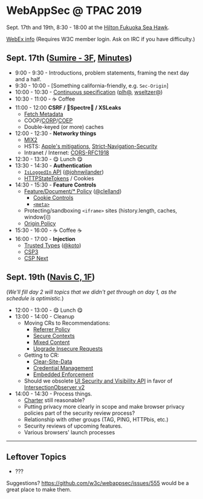 # WebAppSec @ TPAC 2019

Sept. 17th and 19th, 8:30 - 18:00 at the [Hilton Fukuoka Sea Hawk](https://www3.hilton.com/en/hotels/japan/hilton-fukuoka-sea-hawk-FUKHIHI/index.html).

[WebEx info](https://www.w3.org/2019/09/webappsec-tpac.html) (Requires W3C member login.  Ask on IRC if you have difficulty.)

## Sept. 17th ([Sumire - 3F](https://www.w3.org/2019/09/TPAC/schedule.html#map), [Minutes](https://cryptpad.w3ctag.org/code/#/2/code/edit/dzuWzpkucqW3VtOzc13CAoMZ/))

* 9:00 - 9:30 - Introductions, problem statements, framing the next day and a half.
* 9:30 - 10:00 - [Something california-friendly, e.g. `Sec-Origin`]
* 10:00 - 10:30 - [Continuous specification](https://www.w3.org/wiki/Evergreen_Standards) ([plh@](https://github.com/plh), [wseltzer@](https://github.com/wseltzer))
* 10:30 - 11:00 - ☕ Coffee
* 11:00 - 12:00 **CSRF / 👻Spectre👻 / XSLeaks**
  * [Fetch Metadata](https://github.com/w3c/webappsec-fetch-metadata)
  * COOP/[CORP](https://fetch.spec.whatwg.org/#cross-origin-resource-policy-header)/[COEP](https://github.com/mikewest/corpp)
  * Double-keyed (or more) caches
* 12:00 - 12:30 - **Networky things**
  * [MIX2](https://w3c.github.io/webappsec-mixed-content/level2.html)
  * HSTS: [Apple's mitigations](https://webkit.org/blog/8146/protecting-against-hsts-abuse/), [Strict-Navigation-Security](https://github.com/mikewest/strict-navigation-security)
  * Intranet / Internet: [CORS-RFC1918](https://wicg.github.io/cors-rfc1918/)
* 12:30 - 13:30 - 😋 Lunch 😋
* 13:30 - 14:30 - **Authentication**
  * [`IsLoggedIn` API](https://lists.w3.org/Archives/Public/public-webappsec/2019Sep/0004.html) ([@johnwilander](https://github.com/johnwilander))
  * [HTTPStateTokens](https://github.com/mikewest/http-state-tokens) / Cookies
* 14:30 - 15:30 - **Feature Controls**
  * [Feature/Document/* Policy](https://www.w3.org/TR/feature-policy/) ([@clelland](https://github.com/clelland))
    * [Cookie Controls](https://github.com/w3c/webappsec-feature-policy/issues/85)
    * [`<meta>`](https://github.com/w3c/webappsec-feature-policy/issues/55)
  * Protecting/sandboxing `<iframe>` sites (history.length, caches, window[i])
  * [Origin Policy](https://wicg.github.io/origin-policy/)
* 15:30 - 16:00 - ☕ Coffee ☕
* 16:00 - 17:00 - **Injection**
  * [Trusted Types](https://github.com/WICG/trusted-types) ([@koto](https://github.com/koto))
  * [CSP3](https://github.com/w3c/webappsec-csp)
  * [CSP Next](https://github.com/mikewest/csp-next)

## Sept. 19th ([Navis C, 1F](https://www.w3.org/2019/09/TPAC/schedule.html#map)) 

(_We'll fill day 2 will topics that we didn't get through on day 1, as the schedule is optimistic._)

* 12:00 - 13:00 - 😋 Lunch 😋
* 13:00 - 14:00 - Cleanup
  * Moving CRs to Recommendations: 
    * [Referrer Policy](https://www.w3.org/TR/referrer-policy/)
    * [Secure Contexts](https://www.w3.org/TR/secure-contexts/)
    * [Mixed Content](https://www.w3.org/TR/mixed-content/)
    * [Upgrade Insecure Requests](https://www.w3.org/TR/upgrade-insecure-requests/)
  * Getting to CR: 
    * [Clear-Site-Data](https://www.w3.org/TR/clear-site-data/)
    * [Credential Management](https://www.w3.org/TR/credential-management/)
    * [Embedded Enforcement](https://www.w3.org/TR/csp-embedded-enforcement/)
  * Should we obsolete [UI Security and Visibility API](https://www.w3.org/TR/UISecurity/) in favor of [IntersectionObserver v2](https://w3c.github.io/IntersectionObserver/v2/)
* 14:00 - 14:30 - Process things.
    * [Charter](https://www.w3.org/2019/03/webappsec-2019-charter.html) still reasonable?
    * Putting privacy more clearly in scope and make browser privacy policies part of the security review process?
    * Relationship with other groups (TAG, PING, HTTPbis, etc.)
    * Security reviews of upcoming features.
    * Various browsers' launch processes

---

## Leftover Topics

* ???
    
Suggestions? https://github.com/w3c/webappsec/issues/555 would be a great place to make them.
